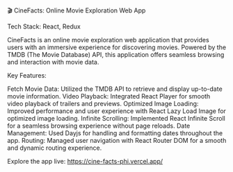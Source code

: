 🎬 CineFacts: Online Movie Exploration Web App

Tech Stack: React, Redux

CineFacts is an online movie exploration web application that provides users with an immersive experience for discovering movies. Powered by the TMDB (The Movie Database) API, this application offers seamless browsing and interaction with movie data.

Key Features:

Fetch Movie Data: Utilized the TMDB API to retrieve and display up-to-date movie information.
Video Playback: Integrated React Player for smooth video playback of trailers and previews.
Optimized Image Loading: Improved performance and user experience with React Lazy Load Image for optimized image loading.
Infinite Scrolling: Implemented React Infinite Scroll for a seamless browsing experience without page reloads.
Date Management: Used Dayjs for handling and formatting dates throughout the app.
Routing: Managed user navigation with React Router DOM for a smooth and dynamic routing experience.

Explore the app live: https://cine-facts-phi.vercel.app/


